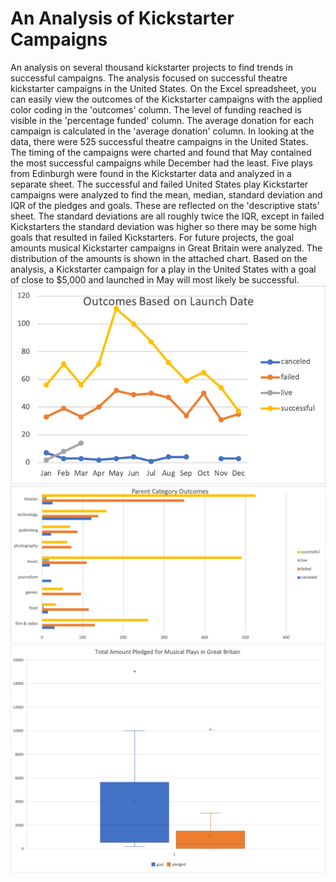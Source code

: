 # An Analysis of Kickstarter Campaigns
An analysis on several thousand kickstarter projects to find trends in successful campaigns. The analysis focused on successful theatre kickstarter campaigns in the United States. 
On the Excel spreadsheet, you can easily view the outcomes of the Kickstarter campaigns with the applied color coding in the 'outcomes' column. The level of funding reached is visible in the 'percentage funded' column. The average donation for each campaign is calculated in the 'average donation' column. In looking at the data, there were 525 successful theatre campaigns in the United States. The timing of the campaigns were charted and found that May contained the most successful campaigns while December had the least. 
Five plays from Edinburgh were found in the Kickstarter data and analyzed in a separate sheet. 
The successful and failed United States play Kickstarter campaigns were analyzed to find the mean, median, standard deviation and IQR of the pledges and goals. These are reflected on the 'descriptive stats' sheet. The standard deviations are all roughly twice the IQR, except in failed Kickstarters the standard deviation was higher so there may be some high goals that resulted in failed Kickstarters.
For future projects, the goal amounts musical Kickstarter campaigns in Great Britain were analyzed. The distribution of the amounts is shown in the attached chart. 
Based on the analysis, a Kickstarter campaign for a play in the United States with a goal of close to $5,000 and launched in May will most likely be successful. 
![Outcomes_based_on_launch_date](Outcomes-based-on-launch-date.png)
![Parent_Category_Outcomes_Chart](Parent-Category-Outcomes-Chart.png)
![Pledges_Musicals_Great_Britain](Pledges-Musicals-Great-Britain.png)
